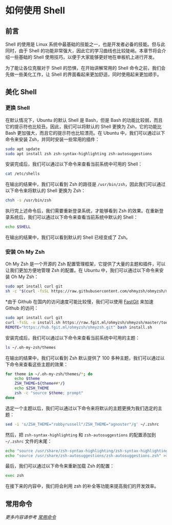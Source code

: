 # 如何使用 Shell

## 前言

Shell 的使用是 Linux 系统中最基础的技能之一，也是开发者必备的技能。但与此同时，由于 Shell 的功能非常强大，因此它的学习曲线也比较陡峭。本章节将会介绍一些基础的 Shell 使用技巧，以便于大家能够更好地在单板机上进行开发。

为了能让各位克服对于 Shell 的恐惧，在开始讲解常用的 Shell 命令之前，我们会先做一些美化工作，让 Shell 的界面看起来更加舒适，同时使用起来更加顺手。

## 美化 Shell

### 更换 Shell

在默认情况下，Ubuntu 的默认 Shell 是 Bash，但是 Bash 的功能比较弱，而且它的提示符也比较丑。因此，我们可以将默认的 Shell 更换为 Zsh，它的功能比 Bash 更加强大，而且它的提示符也比较漂亮。在 Ubuntu 中，我们可以通过以下命令来安装 Zsh，并同时安装一些常用的插件：

```bash
sudo apt update
sudo apt install zsh zsh-syntax-highlighting zsh-autosuggestions
```

安装完成后，我们可以通过以下命令来查看当前系统中可用的 Shell：

```bash
cat /etc/shells
```

在输出的结果中，我们可以看到 Zsh 的路径是 `/usr/bin/zsh`，因此我们可以通过以下命令来将默认的 Shell 更换为 Zsh：

```bash
chsh -s /usr/bin/zsh
```

执行完上述命令后，我们需要重新登录系统，才能够看到 Zsh 的效果。在重新登录系统后，我们可以通过以下命令来查看当前系统中默认的 Shell：

```bash
echo $SHELL
```

在输出的结果中，我们可以看到默认的 Shell 已经变成了 Zsh。

### 安装 Oh My Zsh

Oh My Zsh 是一个开源的 Zsh 配置管理框架，它提供了大量的主题和插件，可以让我们更加方便地管理 Zsh 的配置。在 Ubuntu 中，我们可以通过以下命令来安装 Oh My Zsh：

```bash
sudo apt install curl git
sh -c "$(curl -fsSL https://raw.githubusercontent.com/ohmyzsh/ohmyzsh/master/tools/install.sh)"
```

\*由于 Github 在国内的访问速度可能比较慢，我们可以使用 [FastGit](https://fgit.ml) 来加速 Github 的访问：

```bash
sudo apt install curl git
curl -fsSL -o install.sh https://raw.fgit.ml/ohmyzsh/ohmyzsh/master/tools/install.sh 
REMOTE="https://hub.fgit.ml/ohmyzsh/ohmyzsh.git" bash install.sh
```

安装完成后，我们可以通过以下命令来查看当前系统中可用的主题：

```bash
ls ~/.oh-my-zsh/themes
```

在输出的结果中，我们可以看到 Zsh 默认提供了 100 多种主题，我们可以通过以下命令来查看这些主题的效果：

```bash
for theme in ~/.oh-my-zsh/themes/*; do
    echo $theme
    ZSH_THEME=${theme##*/}
    echo $ZSH_THEME
    zsh -c "source $theme; prompt"
done
```

选定一个主题以后，我们可以通过以下命令来将默认的主题更换为我们选定的主题：

```bash
sed -i 's/ZSH_THEME="robbyrussell"/ZSH_THEME="agnoster"/g' ~/.zshrc
```

然后，把 `zsh-syntax-highlighting` 和 `zsh-autosuggestions` 的配置添加到 `~/.zshrc` 文件的末尾：

```bash
echo "source /usr/share/zsh-syntax-highlighting/zsh-syntax-highlighting.zsh" >> ~/.zshrc
echo "source /usr/share/zsh-autosuggestions/zsh-autosuggestions.zsh" >> ~/.zshrc
```

最后，我们可以通过以下命令来重新加载 Zsh 的配置：

```bash
exec zsh
```

在接下来的内容中，我们将会利用 zsh 的补全等功能来提高我们的开发效率。

## 常用命令

*更多内容请参考 [常用命令](./common-commands.md)*
